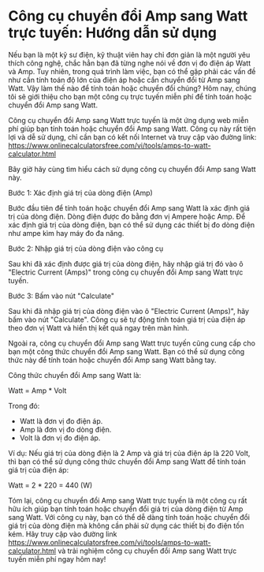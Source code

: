 Công cụ chuyển đổi Amp sang Watt trực tuyến: Hướng dẫn sử dụng
==============================================================

Nếu bạn là một kỹ sư điện, kỹ thuật viên hay chỉ đơn giản là một người yêu thích công nghệ, chắc hẳn bạn đã từng nghe nói về đơn vị đo điện áp Watt và Amp. Tuy nhiên, trong quá trình làm việc, bạn có thể gặp phải các vấn đề như cần tính toán độ lớn của điện áp hoặc cần chuyển đổi từ Amp sang Watt. Vậy làm thế nào để tính toán hoặc chuyển đổi chúng? Hôm nay, chúng tôi sẽ giới thiệu cho bạn một công cụ trực tuyến miễn phí để tính toán hoặc chuyển đổi Amp sang Watt.

Công cụ chuyển đổi Amp sang Watt trực tuyến là một ứng dụng web miễn phí giúp bạn tính toán hoặc chuyển đổi Amp sang Watt. Công cụ này rất tiện lợi và dễ sử dụng, chỉ cần bạn có kết nối Internet và truy cập vào đường link: <https://www.onlinecalculatorsfree.com/vi/tools/amps-to-watt-calculator.html>

Bây giờ hãy cùng tìm hiểu cách sử dụng công cụ chuyển đổi Amp sang Watt này.

Bước 1: Xác định giá trị của dòng điện (Amp)

Bước đầu tiên để tính toán hoặc chuyển đổi Amp sang Watt là xác định giá trị của dòng điện. Dòng điện được đo bằng đơn vị Ampere hoặc Amp. Để xác định giá trị của dòng điện, bạn có thể sử dụng các thiết bị đo dòng điện như ampe kìm hay máy đo đa năng.

Bước 2: Nhập giá trị của dòng điện vào công cụ

Sau khi đã xác định được giá trị của dòng điện, hãy nhập giá trị đó vào ô "Electric Current (Amps)" trong công cụ chuyển đổi Amp sang Watt trực tuyến.

Bước 3: Bấm vào nút "Calculate"

Sau khi đã nhập giá trị của dòng điện vào ô "Electric Current (Amps)", hãy bấm vào nút "Calculate". Công cụ sẽ tự động tính toán giá trị của điện áp theo đơn vị Watt và hiển thị kết quả ngay trên màn hình.

Ngoài ra, công cụ chuyển đổi Amp sang Watt trực tuyến cũng cung cấp cho bạn một công thức chuyển đổi Amp sang Watt. Bạn có thể sử dụng công thức này để tính toán hoặc chuyển đổi Amp sang Watt bằng tay.

Công thức chuyển đổi Amp sang Watt là:

Watt = Amp \* Volt

Trong đó:

- Watt là đơn vị đo điện áp.
- Amp là đơn vị đo dòng điện.
- Volt là đơn vị đo điện áp.

Ví dụ: Nếu giá trị của dòng điện là 2 Amp và giá trị của điện áp là 220 Volt, thì bạn có thể sử dụng công thức chuyển đổi Amp sang Watt để tính toán giá trị của điện áp:

Watt = 2 \* 220 = 440 (W)

Tóm lại, công cụ chuyển đổi Amp sang Watt trực tuyến là một công cụ rất hữu ích giúp bạn tính toán hoặc chuyển đổi giá trị của dòng điện từ Amp sang Watt. Với công cụ này, bạn có thể dễ dàng tính toán hoặc chuyển đổi giá trị của dòng điện mà không cần phải sử dụng các thiết bị đo điện tốn kém. Hãy truy cập vào đường link <https://www.onlinecalculatorsfree.com/vi/tools/amps-to-watt-calculator.html> và trải nghiệm công cụ chuyển đổi Amp sang Watt trực tuyến miễn phí ngay hôm nay!